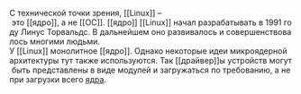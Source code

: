 С технической точки зрения, [[Linux]] – это [[ядро]], а не [[ОС]]. [[ядро]] [[Linux]] начал разрабатывать в 1991 году Линус Торвальдс. В дальнейшем оно развивалось и совершенствовалось многими людьми.  У [[Linux]] монолитное [[ядро]]. Однако некоторые идеи микроядерной архитектуры тут также используются. Так [[драйвер]]ы устройств могут быть представлены в виде модулей и загружаться по требованию, а не при загрузки всего [ядра](Ядро).